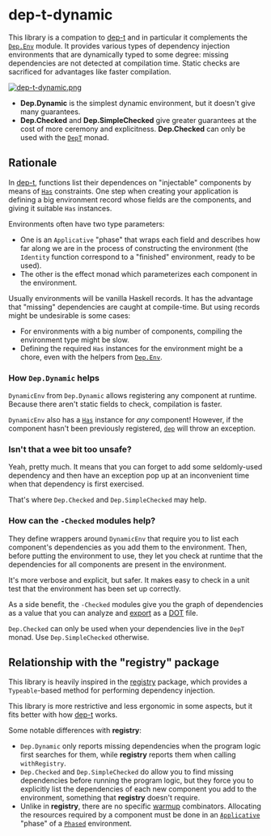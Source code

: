 # dep-t-dynamic

This library is a compation to [dep-t](https://hackage.haskell.org/package/dep-t) and in particular it complements the [`Dep.Env`](https://hackage.haskell.org/package/dep-t-0.6.0.0/docs/Dep-Env.html) module. It provides various types of dependency injection environments that are dynamically typed to some degree: missing dependencies are not detected at compilation time. Static checks are sacrificed for advantages like faster compilation.

[![dep-t-dynamic.png](https://i.postimg.cc/DyP2zxcf/dep-t-dynamic.png)](https://postimg.cc/9rz38tSs)

- **Dep.Dynamic** is the simplest dynamic environment, but it doesn't give many guarantees.
- **Dep.Checked** and **Dep.SimpleChecked** give greater guarantees at the cost of more ceremony and explicitness. **Dep.Checked** can only be used with the [`DepT`](https://hackage.haskell.org/package/dep-t-0.6.0.0/docs/Control-Monad-Dep.html) monad.

## Rationale

In [dep-t](https://hackage.haskell.org/package/dep-t), functions list their dependences on "injectable" components by means of [`Has`](https://hackage.haskell.org/package/dep-t-0.6.0.0/docs/Dep-Has.html) constraints. One step when creating your application is defining a big environment record whose fields are the components, and giving it suitable `Has` instances.

Environments often have two type parameters: 

- One is an `Applicative` "phase" that wraps each field and describes how far along we are in the process of constructing the environment (the `Identity` function correspond to a "finished" environment, ready to be used).
- The other is the effect monad which parameterizes each component in the environment.

Usually environments will be vanilla Haskell records. It has the advantage that "missing" dependencies are caught at compile-time. But using records might be undesirable is some cases:

- For environments with a big number of components, compiling the environment type might be slow.
- Defining the required `Has` instances for the environment might be a chore, even with the helpers from [`Dep.Env`](https://hackage.haskell.org/package/dep-t-0.6.0.0/docs/Dep-Env.html#g:2).  

### How `Dep.Dynamic` helps

`DynamicEnv` from `Dep.Dynamic` allows registering any component at runtime.
Because there aren't static fields to check, compilation is faster.

`DynamicEnv` also has a [`Has`](https://hackage.haskell.org/package/dep-t-0.6.0.0/docs/Dep-Has.html#t:Has) instance for *any* component! However, if the component hasn't been previously registered, [`dep`](https://hackage.haskell.org/package/dep-t-0.6.0.0/docs/Dep-Has.html#v:dep) will throw an exception.


### Isn't that a wee bit too unsafe?

Yeah, pretty much. It means that you can forget to add some seldomly-used
dependency and then have an exception pop up at an inconvenient time when that
dependency is first exercised.

That's where `Dep.Checked` and `Dep.SimpleChecked` may help.

### How can the `-Checked` modules help?

They define wrappers around `DynamicEnv` that require you to list each component's dependencies as you add them to the environment. Then, before putting the environment to use, they let you check at runtime that the dependencies for all components are present in the environment.

It's more verbose and explicit, but safer. It makes easy to check in a unit test that the environment has been set up correctly.

As a side benefit, the `-Checked` modules give you the graph of dependencies as a value that you can analyze and [export](https://hackage.haskell.org/package/algebraic-graphs-0.5/docs/Algebra-Graph-Export-Dot.html) as a [DOT](https://en.wikipedia.org/wiki/DOT_(graph_description_language)) file.

`Dep.Checked` can only be used when your dependencies live in the `DepT` monad. Use `Dep.SimpleChecked` otherwise.

## Relationship with the "registry" package

This library is heavily inspired in the [registry](https://hackage.haskell.org/package/registry) package, which provides a `Typeable`-based method for performing dependency injection.

This library is more restrictive and less ergonomic in some aspects, but it fits better with how [dep-t](https://hackage.haskell.org/package/dep-t) works. 

Some notable differences with **registry**:

- `Dep.Dynamic` only reports missing dependencies when the program logic first searches for them, while **registry** reports them when calling `withRegistry`.
- `Dep.Checked` and `Dep.SimpleChecked` do allow you to find missing dependencies before running the program logic, but they force you to explicitly list the dependencies of each new component you add to the environment, something that **registry** doesn't require.
- Unlike in **registry**, there are no specific [warmup](https://hackage.haskell.org/package/registry-0.2.1.0/docs/Data-Registry-Warmup.html#v:warmupOf) combinators. Allocating the resources required by a component must be done in an [`Applicative`](https://hackage.haskell.org/package/managed) "phase" of a [`Phased`](https://hackage.haskell.org/package/dep-t-0.6.0.0/docs/Dep-Env.html#t:Phased) environment. 
